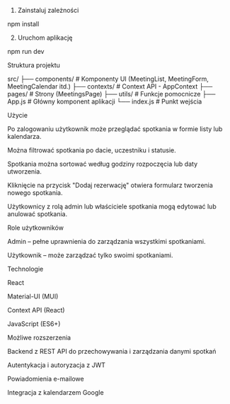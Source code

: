 1. Zainstaluj zależności

npm install

2. Uruchom aplikację

npm run dev

Struktura projektu

src/
├── components/         # Komponenty UI (MeetingList, MeetingForm, MeetingCalendar itd.)
├── contexts/           # Context API - AppContext
├── pages/              # Strony (MeetingsPage)
├── utils/              # Funkcje pomocnicze
├── App.js              # Główny komponent aplikacji
└── index.js            # Punkt wejścia

Użycie

Po zalogowaniu użytkownik może przeglądać spotkania w formie listy lub kalendarza.

Można filtrować spotkania po dacie, uczestniku i statusie.

Spotkania można sortować według godziny rozpoczęcia lub daty utworzenia.

Kliknięcie na przycisk "Dodaj rezerwację" otwiera formularz tworzenia nowego spotkania.

Użytkownicy z rolą admin lub właściciele spotkania mogą edytować lub anulować spotkania.

Role użytkowników

Admin – pełne uprawnienia do zarządzania wszystkimi spotkaniami.

Użytkownik – może zarządzać tylko swoimi spotkaniami.

Technologie

React

Material-UI (MUI)

Context API (React)

JavaScript (ES6+)

Możliwe rozszerzenia

Backend z REST API do przechowywania i zarządzania danymi spotkań

Autentykacja i autoryzacja z JWT

Powiadomienia e-mailowe

Integracja z kalendarzem Google
